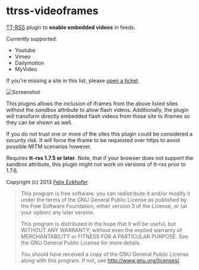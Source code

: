ttrss-videoframes
=================

[TT-RSS](http://www.tt-rss.org) plugin to **enable embedded videos** in feeds.

Currently supported:
 * Youtube
 * Vimeo
 * Dailymotion
 * MyVideo

If you're missing a site in this list, please [open a ticket](https://github.com/tribut/ttrss-videoframes/issues/new).

![Screenshot](http://i.imgur.com/MhccdQn.png)

This plugins allows the inclusion of iframes from the above listed sites without the *sandbox* attribute to allow flash videos. Additionally, the plugin will transform directly embedded flash videos from those site to iframes so they can be shown as well.

If you do not trust one or more of the sites this plugin could be considered a *security risk*. It will force the iframe to be requested over https to avoid possible MITM scenarios however.


Requires **tt-rss 1.7.5 or later**. Note, that if your browser does not support the sandbox attribute, this plugin might not work on versions of tt-rss prior to 1.7.6.

Copyright (c) 2013 [Felix Eckhofer](http://www.eckhofer.com)

>    This program is free software: you can redistribute it and/or modify
>    it under the terms of the GNU General Public License as published by
>    the Free Software Foundation, either version 3 of the License, or
>    (at your option) any later version.
>
>    This program is distributed in the hope that it will be useful,
>    but WITHOUT ANY WARRANTY; without even the implied warranty of
>    MERCHANTABILITY or FITNESS FOR A PARTICULAR PURPOSE.  See the
>    GNU General Public License for more details.
>
>    You should have received a copy of the GNU General Public License
>    along with this program.  If not, see <http://www.gnu.org/licenses/>.
